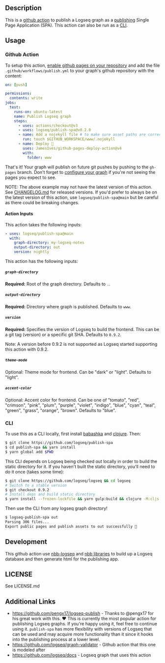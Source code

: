 ## Description

This is a [github action](https://github.com/features/actions) to publish a
Logseq graph as a [publishing](https://docs.logseq.com/#/page/publishing) Single
Page Application (SPA). This action can also be run as a [CLI](#cli).

## Usage

### Github Action

To setup this action, [enable github pages on your
repository](https://docs.github.com/en/pages/quickstart) and add the file
`.github/workflows/publish.yml` to your graph's github repository with the
content:

``` yaml
on: [push]

permissions:
  contents: write
jobs:
  test:
    runs-on: ubuntu-latest
    name: Publish Logseq graph
    steps:
      - uses: actions/checkout@v3
      - uses: logseq/publish-spa@v0.2.0
      - name: Add a nojekyll file # to make sure asset paths are correctly identified
        run: touch $GITHUB_WORKSPACE/www/.nojekyll
      - name: Deploy 🚀
        uses: JamesIves/github-pages-deploy-action@v4
        with:
          folder: www
```

That's it! Your graph will publish on future git pushes by pushing to the
`gh-pages` branch. Don't forget to [configure your
graph](https://docs.logseq.com/#/page/publishing/block/configuration) if you're
not seeing the pages you expect to see.

NOTE: The above example may not have the latest version of this action. See
[CHANGELOG.md](CHANGELOG.md) for released versions. If you'd prefer to always be
on the latest version of this action, use `logseq/publish-spa@main` but be
careful as there could be breaking changes.

#### Action Inputs

This action takes the following inputs:

```yaml
- uses: logseq/publish-spa@main
  with:
    graph-directory: my-logseq-notes
    output-directory: out
    version: nightly
```

This action has the following inputs:

##### `graph-directory`

**Required:** Root of the graph directory. Defaults to `.`.

##### `output-directory`

**Required:** Directory where graph is published. Defaults to `www`.

##### `version`

**Required:** Specifies the version of Logseq to build the frontend. This can be
a git tag (version) or a specific git SHA. Defaults to `0.9.2`.

Note: A version before 0.9.2 is not supported as Logseq started supporting this
action with 0.9.2.

##### `theme-mode`

Optional: Theme mode for frontend. Can be "dark" or "light". Defaults to "light".

##### `accent-color`

Optional: Accent color for frontend. Can be one of "tomato", "red", "crimson", "pink", "plum", "purple", "violet", "indigo", "blue", "cyan", "teal", "green", "grass", "orange", "brown". Defaults to "blue".

### CLI

To use this as a CLI locally, first install
[babashka](https://github.com/babashka/babashka#installation) and
[clojure](https://clojure.org/guides/install_clojure). Then:

```sh
$ git clone https://github.com/logseq/publish-spa
$ cd publish-spa && yarn install
$ yarn global add $PWD
```

This CLI depends on Logseq being checked out locally in order to build the
static directory for it. If you haven't built the static directory, you'll need
to do it once (takes some time):

```sh
$ git clone https://github.com/logseq/logseq && cd logseq
# Switch to a stable version
$ git checkout 0.9.2
# Install deps and build static directory
$ yarn install --frozen-lockfile && yarn gulp:build && clojure -M:cljs release publishing
```

Then use the CLI from any logseq graph directory!
```sh
$ logseq-publish-spa out
Parsing 306 files...
Export public pages and publish assets to out successfully 🎉
```

## Development

This github action use [nbb-logseq](https://github.com/logseq/nbb-logseq) and
[nbb libraries](https://github.com/logseq/logseq/tree/master) to build up a
Logseq database and then generate html for the publishing app.

## LICENSE
See LICENSE.md

## Additional Links
* https://github.com/pengx17/logseq-publish - Thanks to @pengx17 for his great work with this. :heart: This is currently the most popular action for publishing Logseq graphs. If you're happy using it, feel free to continue using it. `publish-spa` has more flexibility with versions of Logseq that can be used and may acquire more functionality than it since it hooks into the publishing process at a lower level.
* https://github.com/logseq/graph-validator - Github action that this one is modeled after
* https://github.com/logseq/docs - Logseq graph that uses this action
